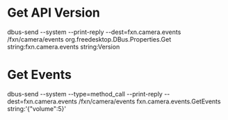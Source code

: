 # Get API Version
dbus-send --system --print-reply --dest=fxn.camera.events /fxn/camera/events org.freedesktop.DBus.Properties.Get string:fxn.camera.events string:Version

# Get Events
dbus-send --system --type=method_call --print-reply --dest=fxn.camera.events /fxn/camera/events fxn.camera.events.GetEvents string:'{"volume":5}'

